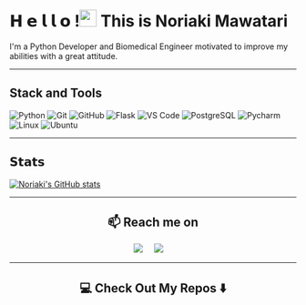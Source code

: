 # 𝗛 𝗲 𝗹 𝗹 𝗼 !<img src="https://raw.githubusercontent.com/aemmadi/aemmadi/master/wave.gif" width="30px"> This is Noriaki Mawatari
I'm a Python Developer and Biomedical Engineer motivated to improve my abilities with a great attitude.
<hr>

## Stack and Tools
![Python](https://img.shields.io/badge/python-%2314354C.svg?style=for-the-badge&logo=python&logoColor=white)
![Git](https://img.shields.io/badge/git-%23F05033.svg?style=for-the-badge&logo=git&logoColor=white)
![GitHub](https://img.shields.io/badge/github-%23121011.svg?style=for-the-badge&logo=github&logoColor=white)
![Flask](https://img.shields.io/badge/flask-%23000.svg?style=for-the-badge&logo=flask&logoColor=white)
![VS Code](https://img.shields.io/badge/VisualStudioCode-0078d7.svg?style=for-the-badge&logo=visual-studio-code&logoColor=white)
![PostgreSQL](https://img.shields.io/badge/postgres-%23316192.svg?style=for-the-badge&logo=postgresql&logoColor=white)
![Pycharm](https://img.shields.io/badge/pycharm-143?style=for-the-badge&logo=pycharm&logoColor=black&color=black&labelColor=green)
![Linux](https://img.shields.io/badge/Linux-FCC624?style=for-the-badge&logo=linux&logoColor=black)
![Ubuntu](https://img.shields.io/badge/Ubuntu-E95420?style=for-the-badge&logo=ubuntu&logoColor=white)

<hr>

## 𝗦𝘁𝗮𝘁𝘀
[![Noriaki's GitHub stats](https://github-readme-stats.vercel.app/api?username=NoriakiMawatari&theme=dracula&hide=prs,issues)](https://github.com/NoriakiMawatari)
<hr>
<h2  align="center">📫 Reach me on</h2>
<p align="center">
  <a target="_blank"href="https://www.linkedin.com/in/noriaki-e-mawatari-maldonado-1093511bb/?locale=en_US"><img src="https://img.shields.io/badge/linkedin-%230077B5.svg?&style=for-the-badge&logo=linkedin&logoColor=white" /></a>&nbsp;&nbsp;&nbsp;&nbsp;
  <a href="mailto:noriakimawatari@gmail.com?subject=Hello%20Noriaki,%20From%20Github"><img src="https://img.shields.io/badge/gmail-%23D14836.svg?&style=for-the-badge&logo=gmail&logoColor=white" /></a>&nbsp;&nbsp;&nbsp;&nbsp;
</p>
<hr>

<h2  align="center">💻 Check Out My Repos ⬇️ </h2>
